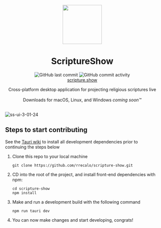 <p align="center">
  <p align="center">
   <img width="128px" src="https://github.com/rrecalo/scripture-show/assets/103965989/ddcce03a-048d-4c3a-a3f0-ad245b3b057c"/>
  </p>
	<h1 align="center"><b>ScriptureShow</b></h1>
 <p align="center">
	 
   <img alt="GitHub last commit" src="https://img.shields.io/github/last-commit/rrecalo/scripture-show"/>
   <img alt="GitHub commit activity" src="https://img.shields.io/github/commit-activity/t/rrecalo/scripture-show"/>
   <br/>
      <a align="center" href="https://www.scripture.show">scripture.show </a>
<br/>
</p>
   <p align="center">
		Cross-platform desktop application for projecting religious scriptures live
    <br />
    <br />
    Downloads for macOS, Linux, and Windows <i>coming soon™</i>
    
  
  </p>
</p>

<br/>![ss-ui-3-01-24](https://github.com/rrecalo/scripture-show/assets/103965989/cb93e9b2-5c96-43ec-80f6-c4599703315b)



## Steps to start contributing
See the [Tauri wiki](https://tauri.app/v1/guides/getting-started/prerequisites/) to install all development dependencies prior to continuing the steps below
1. Clone this repo to your local machine
   ```
   git clone https://github.com/rrecalo/scripture-show.git
   ```
3. CD into the root of the project, and install front-end dependencies with npm:
   ```
   cd scripture-show
   npm install
   ```
4. Make and run a development build with the following command
   ```
   npm run tauri dev
   ```
5. You can now make changes and start developing, congrats!
